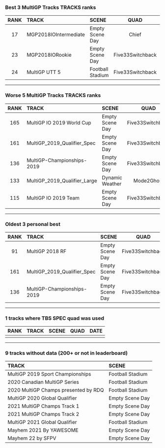 ### Best 3 MultiGP Tracks TRACKS ranks
|RANK|TRACK|SCENE|QUAD|DATE|
|:---:|:---|:---|:---:|:---:|
|17|MGP2018IOIntermediate|Empty Scene Day|Chief|2022/04/03|
|23|MGP2018IORookie|Empty Scene Day|Five33Switchback|2022/04/03|
|24|MultiGP UTT 5|Football Stadium|Five33Switchback|2021/10/10|
---
### Worse 5 MultiGP Tracks TRACKS ranks
|RANK|TRACK|SCENE|QUAD|DATE|
|:---:|:---|:---|:---:|:---:|
|165|MultiGP IO 2019 World Cup|Empty Scene Day|Five33Switchback|2021/05/08|
|161|MultiGP_2019_Qualifier_Spec|Empty Scene Day|Five33Switchback|2021/05/08|
|136|MultiGP-Championships-2019|Empty Scene Day|Five33Switchback|2021/05/08|
|133|MultiGP_2019_Qualifier_Large|Dynamic Weather|Mode2Ghost|2022/03/28|
|115|MultiGP IO 2019 Team|Empty Scene Day|Five33Switchback|2021/05/08|
---
### Oldest 3 personal best
|RANK|TRACK|SCENE|QUAD|DATE|
|:---:|:---|:---|:---:|:---:|
|91|MultiGP 2018 RF|Empty Scene Day|Five33Switchback|2021/05/07|
|161|MultiGP_2019_Qualifier_Spec|Empty Scene Day|Five33Switchback|2021/05/08|
|136|MultiGP-Championships-2019|Empty Scene Day|Five33Switchback|2021/05/08|
---
### 1 tracks where TBS SPEC quad was used
|RANK|TRACK|SCENE|QUAD|DATE|
|:---:|:---|:---|:---:|:---:|
||||||
---
### 9 tracks without data (200+ or not in leaderboard)
|TRACK|SCENE|
|:---|:---|
|MultiGP 2019 Sport Championships|Football Stadium|
|2020 Canadian MultiGP Series|Football Stadium|
|2020 MultiGP Champs presented by RDQ|Football Stadium|
|MultiGP 2020 Global Qualifier|Empty Scene Day|
|2021 MultiGP Champs Track 1|Empty Scene Day|
|2021 MultiGP Champs Track 2|Empty Scene Day|
|MultiGP 2021 Global Qualifier|Football Stadium|
|Mayhem 2021 By YAWESOME|Empty Scene Day|
|Mayhem 22 by SFPV|Empty Scene Day|
